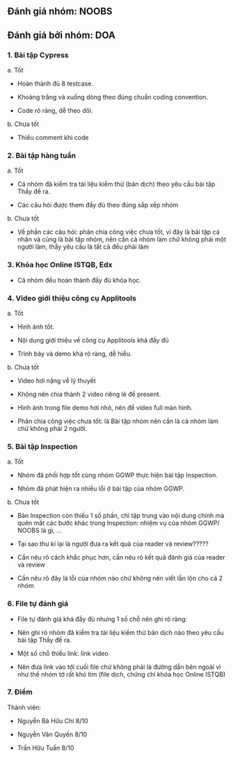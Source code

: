 ## Đánh giá nhóm: NOOBS

## Đánh giá bởi nhóm: DOA

### 1. Bài tập Cypress
a. Tốt
-	Hoàn thành đủ 8 testcase.

-	Khoảng trắng và xuống dòng theo đúng chuẩn coding convention.

-	Code rõ ràng, dễ theo dõi.

b. Chưa tốt
-	Thiếu comment khi code

### 2. Bài tập hàng tuần
a. Tốt
-	Cả nhóm đã kiểm tra tài liệu kiểm thử (bản dịch) theo yêu cầu bài tập Thầy đề ra.

-	Các câu hỏi được them đầy đủ theo đúng sắp xếp nhóm

 b. Chưa tốt
-	Về phần các câu hỏi: phân chia công việc chưa tốt, vì đây là bài tập cá nhân và cũng là bài tập nhóm, nên cần cả nhóm làm chứ không phải một người làm, thầy yêu cầu là tất cả đều phải làm

### 3. Khóa học Online ISTQB, Edx
-	Cả nhóm đều hoàn thành đầy đủ khóa học.

### 4. Video giới thiệu công cụ Applitools
a. Tốt
-	Hình ảnh tốt.
-	Nội dung giới thiệu về công cụ Applitools khá đầy đủ

-	Trình bày và demo khá rõ ràng, dễ hiểu.

b. Chưa tốt

-	Video hơi nặng về lý thuyết

-	Không nên chia thành 2 video riêng lẻ để present.

-	Hình ảnh trong file demo hơi nhỏ, nên để video full màn hình.

-	Phân chia công việc chưa tốt: là Bài tập nhóm nên cần là cả nhóm làm chứ không phải 2 người.

### 5. Bài tập Inspection

a. Tốt
-	Nhóm đã phối hợp tốt cùng nhóm GGWP thực hiện bài tập Inspection.

-	Nhóm đã phát hiện ra nhiều lỗi ở bài tập của nhóm GGWP.

b. Chưa tốt

-	Bản Inspection còn thiếu 1 số phần, chỉ tập trung vào nội dung chính mà quên mất các bước khác trong Inspection: nhiệm vụ của nhóm GGWP/ NOOBS là gì, …

-	Tại sao thư kí lại là người đưa ra kết quả của reader và review?????

-	Cần nêu rõ cách khắc phục hơn, cần nêu rõ kết quả đánh giá của reader và review

-	Cần nêu rõ đây là lỗi của nhóm nào chứ không nên viết lẫn lộn cho cả 2 nhóm

### 6. File tự đánh giá

-	File tự đánh giá khá đầy đủ nhưng 1 số chỗ nên ghi rõ ràng:

-	Nên ghi rõ nhóm đã kiểm tra tài liệu kiểm thử bản dịch nào theo yêu cầu bài tập Thầy đề ra.

-	Một số chỗ thiếu link: link video

-	Nên đưa link vào tới cuối file chứ không phải là đường dẫn bên ngoài vì như thế nhóm tớ rất khó tìm (file dịch, chứng chỉ khóa học Online ISTQB)

### 7. Điểm

Thành viên:

-	Nguyễn Bá Hữu Chí 8/10

-	Nguyễn Văn Quyến 8/10

-	Trần Hữu Tuấn 8/10


